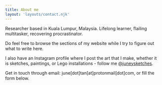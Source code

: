 ```yaml
---
title: About me
layout: 'layouts/contact.njk'
---
```


Researcher based in Kuala Lumpur, Malaysia. Lifelong learner, flailing multitasker, recovering procrastinator. 

Do feel free to browse the sections of my website while I try to figure out what to write here. 

I also have an Instagram profile where I post the art that I make, whether it is sketches, paintings, or Lego installations - follow me [@juneysketches](https://instagram.com/juneysketches).  

Get in touch through email: june[dot]tan[at]protonmail[dot]com, or fill the form below.
